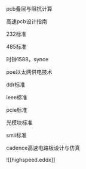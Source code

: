 pcb叠层与阻抗计算

高速pcb设计指南

232标准

485标准

时钟1588，synce

poe以太网供电技术

ddr标准

ieee标准

pcie标准

光模块标准

smii标准

cadence高速电路板设计与仿真

![[highspeed.eddx]]